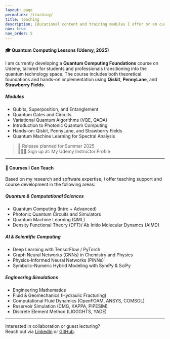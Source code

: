 ```yaml
---
layout: page
permalink: /teaching/
title: teaching
description: Educational content and training modules I offer or am currently developing—focused on quantum computing, simulation, and applied AI in physical sciences.
nav: true
nav_order: 5
---
```


#### 🎓 Quantum Computing Lessons (Udemy, 2025)

I am currently developing a **Quantum Computing Foundations** course on Udemy, tailored for students and professionals transitioning into the quantum technology space. The course includes both theoretical foundations and hands-on implementation using **Qiskit**, **PennyLane**, and **Strawberry Fields**.

##### Modules
- Qubits, Superposition, and Entanglement
- Quantum Gates and Circuits
- Variational Quantum Algorithms (VQE, QAOA)
- Introduction to Photonic Quantum Computing
- Hands-on: Qiskit, PennyLane, and Strawberry Fields
- Quantum Machine Learning for Spectral Analysis

> 📢 Release planned for Summer 2025  
> 👨🏽‍🏫 Sign up at: My Udemy Instructor Profile

---

#### 📘 Courses I Can Teach

Based on my research and software expertise, I offer teaching support and course development in the following areas:

##### Quantum & Computational Sciences
- Quantum Computing (Intro + Advanced)
- Photonic Quantum Circuits and Simulators
- Quantum Machine Learning (QML)
- Density Functional Theory (DFT)/ Ab Initio Molecular Dynamcs (AIMD)

##### AI & Scientific Computing
- Deep Learning with TensorFlow / PyTorch
- Graph Neural Networks (GNNs) in Chemistry and Physics
- Physics-Informed Neural Networks (PINNs)
- Symbolic-Numeric Hybrid Modeling with SymPy & SciPy

##### Engineering Simulations
- Engineering Mathematics
- Fluid & Geomechanics (Hydraulic Fracturing)
- Computational Fluid Dynamics (OpenFOAM, ANSYS, COMSOL)
- Reservoir Simulation (CMG, KAPPA, PIPESIM)
- Discrete Element Method (LIGGGHTS, YADE)

---

Interested in collaboration or guest lecturing?  
Reach out via [LinkedIn](https://www.linkedin.com/in/dennis-wayo-765a38b1) or [GitHub](https://github.com/denniswayo).
